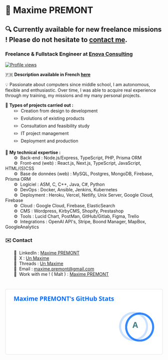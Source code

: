 # 👋 Maxime PREMONT
## 🔍 Currently available for new freelance missions ! Please do not hesitate to [contact me](https://www.linkedin.com/in/maximepremont).
### Freelance & Fullstack Engineer at [Enova Consulting](https://enova-consulting.ch)
<a href="https://github.com/MaximePremont">
    <img src="https://komarev.com/ghpvc/?username=MaximePremont&color=3643b5&style=flat" alt="Profile views" loading="lazy">
</a>

🇫🇷 **Description available in French [here](./README_FR.md)**

💡 Passionate about computers since middle school, I am autonomous, flexible and enthusiastic. Over time, I was able to acquire real experience through my training, my missions and my many personal projects.

📄 **Types of projects carried out :**  
&nbsp;&nbsp;&nbsp;&nbsp;&nbsp;&nbsp; ✏️&nbsp; Creation from design to development  
&nbsp;&nbsp;&nbsp;&nbsp;&nbsp;&nbsp; ✏️&nbsp; Evolutions of existing products  
&nbsp;&nbsp;&nbsp;&nbsp;&nbsp;&nbsp; ✏️&nbsp; Consultation and feasibility study  
&nbsp;&nbsp;&nbsp;&nbsp;&nbsp;&nbsp; ✏️&nbsp; IT project management  
&nbsp;&nbsp;&nbsp;&nbsp;&nbsp;&nbsp; ✏️&nbsp; Deployment and production

💾 **My technical expertise :**  
&nbsp;&nbsp;&nbsp;&nbsp;&nbsp;&nbsp; ⚙️&nbsp; Back-end : Node.js/Express, TypeScript, PHP, Prisma ORM  
&nbsp;&nbsp;&nbsp;&nbsp;&nbsp;&nbsp; ⚙️&nbsp; Front-end (web) : React.js, Next.js, TypeScript, JavaScript, HTML/(S)CSS  
&nbsp;&nbsp;&nbsp;&nbsp;&nbsp;&nbsp; ⚙️&nbsp; Base de données (web) : MySQL, Postgres, MongoDB, Firebase, Prisma ORM  
&nbsp;&nbsp;&nbsp;&nbsp;&nbsp;&nbsp; ⚙️&nbsp; Logiciel : ASM, C, C++, Java, C#, Python  
&nbsp;&nbsp;&nbsp;&nbsp;&nbsp;&nbsp; ⚙️&nbsp; DevOps : Docker, Ansible, Jenkins, Kubernetes  
&nbsp;&nbsp;&nbsp;&nbsp;&nbsp;&nbsp; ⚙️&nbsp; Deployment : Heroku, Vercel, Netlify, Unix Server, Google Cloud, Firebase  
&nbsp;&nbsp;&nbsp;&nbsp;&nbsp;&nbsp; ⚙️&nbsp; Cloud : Google Cloud, Firebase, ElasticSearch  
&nbsp;&nbsp;&nbsp;&nbsp;&nbsp;&nbsp; ⚙️&nbsp; CMS : Wordpress, KirbyCMS, Shopify, Prestashop  
&nbsp;&nbsp;&nbsp;&nbsp;&nbsp;&nbsp; ⚙️&nbsp; Tools : Lucid Chart, PostMan, GitHub/Gitlab, Figma, Trello  
&nbsp;&nbsp;&nbsp;&nbsp;&nbsp;&nbsp; ⚙️&nbsp; Integrations : OpenAI API's, Stripe, Boond Manager, MapBox, GoogleAnalytics
### ✉️ Contact
&nbsp;&nbsp;&nbsp;&nbsp;&nbsp;&nbsp; 📌&nbsp; LinkedIn : [Maxime PREMONT](https://www.linkedin.com/in/maximepremont)  
&nbsp;&nbsp;&nbsp;&nbsp;&nbsp;&nbsp; 📌&nbsp; X : [Un Maxime](https://x.com/unmaxp_)  
&nbsp;&nbsp;&nbsp;&nbsp;&nbsp;&nbsp; 📌&nbsp; Threads : [Un Maxime](https://www.threads.net/@unmaxp_)  
&nbsp;&nbsp;&nbsp;&nbsp;&nbsp;&nbsp; 📌&nbsp; Email : [maxime.premont@gmail.com](mailto:maxime.premont@gmail.com)  
&nbsp;&nbsp;&nbsp;&nbsp;&nbsp;&nbsp; 📌&nbsp; Work with me ! ( Malt ) : [Maxime PREMONT](https://www.malt.fr/profile/maximepremont)
#
<a href="https://github.com/MaximePremont">
    <img src="./.github/assets/images/stats_en.svg" alt="Maxime PREMONT's GitHub stats" loading="lazy">
</a>